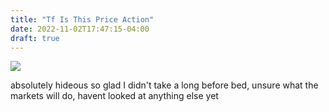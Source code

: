 ```yaml
---
title: "Tf Is This Price Action"
date: 2022-11-02T17:47:15-04:00
draft: true
---
```


![](https://www.tradingview.com/x/0UZNg15K/)  

absolutely hideous so glad I didn't take a long before bed, unsure what the markets will do, havent looked at anything else yet